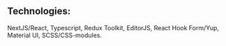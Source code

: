 ## Technologies:
  NextJS/React, Typescript, Redux Toolkit, EditorJS, React Hook Form/Yup, Material UI, SCSS/CSS-modules.
